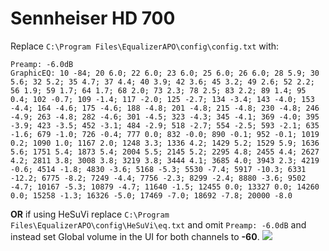 # Sennheiser HD 700
Replace `C:\Program Files\EqualizerAPO\config\config.txt` with:
```
Preamp: -6.0dB
GraphicEQ: 10 -84; 20 6.0; 22 6.0; 23 6.0; 25 6.0; 26 6.0; 28 5.9; 30 5.6; 32 5.2; 35 4.7; 37 4.4; 40 3.9; 42 3.6; 45 3.2; 49 2.6; 52 2.2; 56 1.9; 59 1.7; 64 1.7; 68 2.0; 73 2.3; 78 2.5; 83 2.2; 89 1.4; 95 0.4; 102 -0.7; 109 -1.4; 117 -2.0; 125 -2.7; 134 -3.4; 143 -4.0; 153 -4.4; 164 -4.6; 175 -4.6; 188 -4.8; 201 -4.8; 215 -4.8; 230 -4.8; 246 -4.9; 263 -4.8; 282 -4.6; 301 -4.5; 323 -4.3; 345 -4.1; 369 -4.0; 395 -3.9; 423 -3.5; 452 -3.1; 484 -2.9; 518 -2.7; 554 -2.5; 593 -2.1; 635 -1.6; 679 -1.0; 726 -0.4; 777 0.0; 832 -0.0; 890 -0.1; 952 -0.1; 1019 0.2; 1090 1.0; 1167 2.0; 1248 3.3; 1336 4.2; 1429 5.2; 1529 5.9; 1636 5.6; 1751 5.4; 1873 5.4; 2004 5.5; 2145 5.2; 2295 4.8; 2455 4.4; 2627 4.2; 2811 3.8; 3008 3.8; 3219 3.8; 3444 4.1; 3685 4.0; 3943 2.3; 4219 -0.6; 4514 -1.8; 4830 -3.6; 5168 -5.3; 5530 -7.4; 5917 -10.3; 6331 -12.2; 6775 -8.2; 7249 -4.4; 7756 -2.3; 8299 -2.4; 8880 -3.6; 9502 -4.7; 10167 -5.3; 10879 -4.7; 11640 -1.5; 12455 0.0; 13327 0.0; 14260 0.0; 15258 -1.3; 16326 -5.0; 17469 -7.0; 18692 -7.8; 20000 -8.0
```
**OR** if using HeSuVi replace `C:\Program Files\EqualizerAPO\config\HeSuVi\eq.txt` and omit `Preamp: -6.0dB` and instead set Global volume in the UI for both channels to **-60**.
![](https://raw.githubusercontent.com/jaakkopasanen/AutoEq/master/results/Sonoma%20Model%20One/innerfidelity/onear/Sennheiser%20HD%20700/Sennheiser%20HD%20700.png)